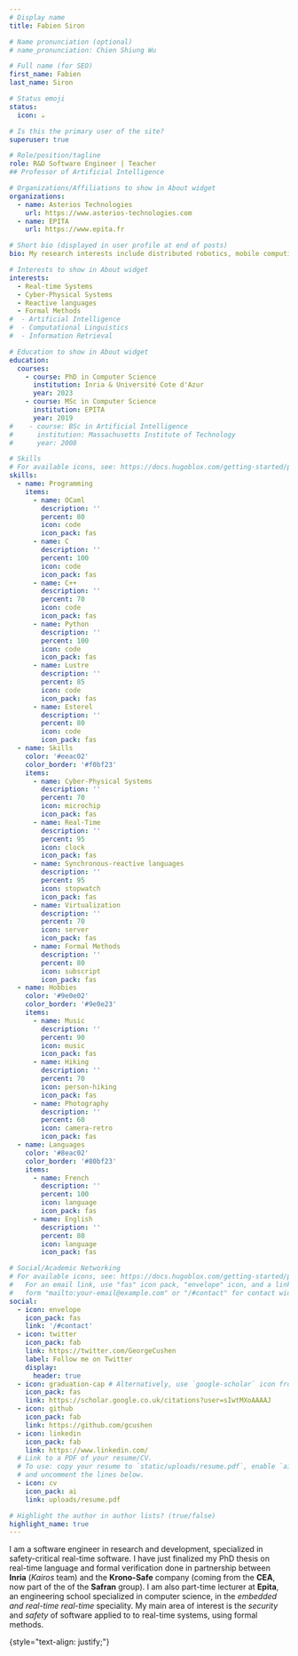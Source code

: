 ```yaml
---
# Display name
title: Fabien Siron

# Name pronunciation (optional)
# name_pronunciation: Chien Shiung Wu

# Full name (for SEO)
first_name: Fabien
last_name: Siron

# Status emoji
status:
  icon: ☕️

# Is this the primary user of the site?
superuser: true

# Role/position/tagline
role: R&D Software Engineer | Teacher
## Professor of Artificial Intelligence

# Organizations/Affiliations to show in About widget
organizations:
  - name: Asterios Technologies
    url: https://www.asterios-technologies.com
  - name: EPITA
    url: https://www.epita.fr

# Short bio (displayed in user profile at end of posts)
bio: My research interests include distributed robotics, mobile computing and programmable matter.

# Interests to show in About widget
interests:
  - Real-time Systems
  - Cyber-Physical Systems
  - Reactive languages
  - Formal Methods
#  - Artificial Intelligence
#  - Computational Linguistics
#  - Information Retrieval

# Education to show in About widget
education:
  courses:
    - course: PhD in Computer Science
      institution: Inria & Université Cote d'Azur
      year: 2023
    - course: MSc in Computer Science
      institution: EPITA
      year: 2019
#    - course: BSc in Artificial Intelligence
#      institution: Massachusetts Institute of Technology
#      year: 2008

# Skills
# For available icons, see: https://docs.hugoblox.com/getting-started/page-builder/#icons
skills:
  - name: Programming
    items:
      - name: OCaml
        description: ''
        percent: 80
        icon: code
        icon_pack: fas
      - name: C
        description: ''
        percent: 100
        icon: code
        icon_pack: fas
      - name: C++
        description: ''
        percent: 70
        icon: code
        icon_pack: fas
      - name: Python
        description: ''
        percent: 100
        icon: code
        icon_pack: fas
      - name: Lustre
        description: ''
        percent: 85
        icon: code
        icon_pack: fas
      - name: Esterel
        description: ''
        percent: 80
        icon: code
        icon_pack: fas
  - name: Skills
    color: '#eeac02'
    color_border: '#f0bf23'
    items:
      - name: Cyber-Physical Systems
        description: ''
        percent: 70
        icon: microchip
        icon_pack: fas
      - name: Real-Time
        description: ''
        percent: 95
        icon: clock
        icon_pack: fas
      - name: Synchronous-reactive languages
        description: ''
        percent: 95
        icon: stopwatch
        icon_pack: fas
      - name: Virtualization
        description: ''
        percent: 70
        icon: server
        icon_pack: fas
      - name: Formal Methods
        description: ''
        percent: 80
        icon: subscript
        icon_pack: fas
  - name: Hobbies
    color: '#9e0e02'
    color_border: '#9e0e23'
    items:
      - name: Music
        description: ''
        percent: 90
        icon: music
        icon_pack: fas
      - name: Hiking
        description: ''
        percent: 70
        icon: person-hiking
        icon_pack: fas
      - name: Photography
        description: ''
        percent: 60
        icon: camera-retro
        icon_pack: fas
  - name: Languages
    color: '#8eac02'
    color_border: '#80bf23'
    items:
      - name: French
        description: ''
        percent: 100
        icon: language
        icon_pack: fas
      - name: English
        description: ''
        percent: 80
        icon: language
        icon_pack: fas

# Social/Academic Networking
# For available icons, see: https://docs.hugoblox.com/getting-started/page-builder/#icons
#   For an email link, use "fas" icon pack, "envelope" icon, and a link in the
#   form "mailto:your-email@example.com" or "/#contact" for contact widget.
social:
  - icon: envelope
    icon_pack: fas
    link: '/#contact'
  - icon: twitter
    icon_pack: fab
    link: https://twitter.com/GeorgeCushen
    label: Follow me on Twitter
    display:
      header: true
  - icon: graduation-cap # Alternatively, use `google-scholar` icon from `ai` icon pack
    icon_pack: fas
    link: https://scholar.google.co.uk/citations?user=sIwtMXoAAAAJ
  - icon: github
    icon_pack: fab
    link: https://github.com/gcushen
  - icon: linkedin
    icon_pack: fab
    link: https://www.linkedin.com/
  # Link to a PDF of your resume/CV.
  # To use: copy your resume to `static/uploads/resume.pdf`, enable `ai` icons in `params.yaml`,
  # and uncomment the lines below.
  - icon: cv
    icon_pack: ai
    link: uploads/resume.pdf

# Highlight the author in author lists? (true/false)
highlight_name: true
---
```


I am a software engineer in research and development,
specialized in safety-critical real-time software. I have just
finalized my PhD thesis on real-time language
and formal verification done
in partnership between **Inria** (*Kairos* team) and
the **Krono-Safe** company (coming from the **CEA**, now part of the
of the **Safran** group). I am also
part-time lecturer at **Epita**, an engineering school
specialized in computer science, in the *embedded and real-time
real-time* speciality. My main area of interest is the *security*
and *safety* of software applied to
to real-time systems, using formal methods.

{style="text-align: justify;"}



